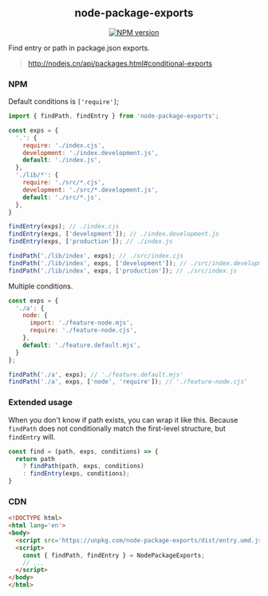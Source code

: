 <div align='center'>
<h2>node-package-exports</h2>

[![NPM version](https://img.shields.io/npm/v/node-package-exports.svg?style=flat-square)](https://www.npmjs.com/package/node-package-exports)

</div>

Find entry or path in package.json exports.
> http://nodejs.cn/api/packages.html#conditional-exports


### NPM

Default conditions is `['require']`;

```js
import { findPath, findEntry } from 'node-package-exports';

const exps = {
  '.': {
    require: './index.cjs',
    development: './index.development.js',
    default: './index.js',
  },
  './lib/*': {
    require: './src/*.cjs',
    development: './src/*.development.js',
    default: './src/*.js',
  },
}

findEntry(exps); // ./index.cjs
findEntry(exps, ['development']); // ./index.development.js
findEntry(exps, ['production']); // ./index.js

findPath('./lib/index', exps); // ./src/index.cjs
findPath('./lib/index', exps, ['development']); // ./src/index.development.js
findPath('./lib/index', exps, ['production']); // ./src/index.js
```

Multiple conditions.

```js
const exps = {
  './a': {
    node: {
      import: './feature-node.mjs',
      require: './feature-node.cjs',
    },
    default: './feature.default.mjs',
  }
};

findPath('./a', exps); // './feature.default.mjs'
findPath('./a', exps, ['node', 'require']); // './feature-node.cjs'
```


### Extended usage

When you don't know if path exists, you can wrap it like this. 
Because `findPath` does not conditionally match the first-level structure, but `findEntry` will.

```js
const find = (path, exps, conditions) => {
  return path
    ? findPath(path, exps, conditions)
    : findEntry(exps, conditions);
}
```


### CDN

```html
<!DOCTYPE html>
<html lang='en'>
<body>
  <script src='https://unpkg.com/node-package-exports/dist/entry.umd.js'></script>
  <script>
    const { findPath, findEntry } = NodePackageExports;
    // ...
  </script>
</body>
</html>
```
